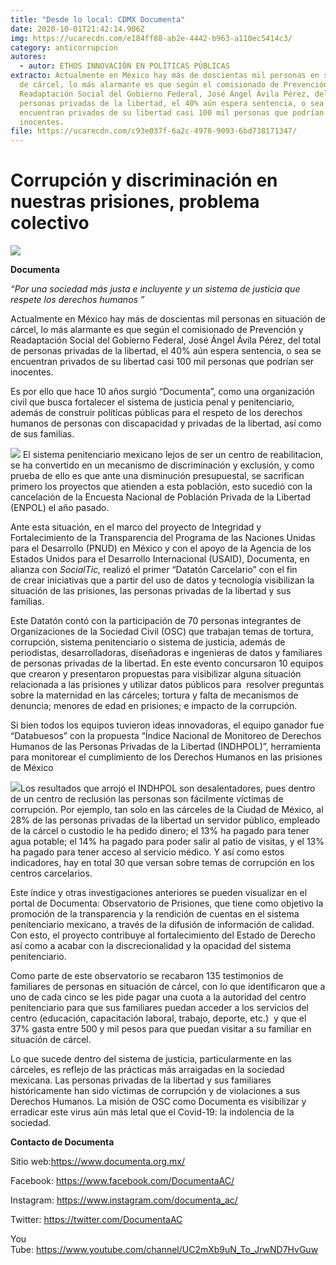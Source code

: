 ```yaml
---
title: "Desde lo local: CDMX Documenta"
date: 2020-10-01T21:42:14.906Z
img: https://ucarecdn.com/e184ff88-ab2e-4442-b963-a110ec5414c3/
category: anticorrupcion
autores:
  - autor: ETHOS INNOVACIÓN EN POLÍTICAS PÚBLICAS
extracto: Actualmente en México hay más de doscientas mil personas en situación
  de cárcel, lo más alarmante es que según el comisionado de Prevención y
  Readaptación Social del Gobierno Federal, José Ángel Ávila Pérez, del total de
  personas privadas de la libertad, el 40% aún espera sentencia, o sea se
  encuentran privados de su libertad casi 100 mil personas que podrían ser
  inocentes.
file: https://ucarecdn.com/c93e037f-6a2c-4978-9093-6bd738171347/
---
```

<!--StartFragment-->

# Corrupción y discriminación en nuestras prisiones, problema colectivo

![](https://ucarecdn.com/c7a1edc7-7f44-4b10-8a1e-ced7d420faf2/)

**Documenta**

*“Por una sociedad más justa e incluyente y un sistema de justicia que respete los derechos humanos ”*

Actualmente en México hay más de doscientas mil personas en situación de cárcel, lo más alarmante es que según el comisionado de Prevención y Readaptación Social del Gobierno Federal, José Ángel Ávila Pérez, del total de personas privadas de la libertad, el 40% aún espera sentencia, o sea se encuentran privados de su libertad casi 100 mil personas que podrían ser inocentes.

Es por ello que hace 10 años surgió “Documenta”, como una organización civil que busca fortalecer el sistema de justicia penal y penitenciario, además de construir políticas públicas para el respeto de los derechos humanos de personas con discapacidad y privadas de la libertad, así como de sus familias. 

![](https://ucarecdn.com/a8fc0e16-be77-4c70-a390-158aff0baeb3/)
El sistema penitenciario mexicano lejos de ser un centro de reabilitacion, se ha convertido en un mecanismo de discriminación y exclusión, y como prueba de ello es que ante una disminución presupuestal, se sacrifican primero los proyectos que atienden a esta población, esto sucedió con la cancelación de la Encuesta Nacional de Población Privada de la Libertad (ENPOL) el año pasado. 

Ante esta situación, en el marco del proyecto de Integridad y Fortalecimiento de la Transparencia del Programa de las Naciones Unidas para el Desarrollo (PNUD) en México y con el apoyo de la Agencia de los Estados Unidos para el Desarrollo Internacional (USAID), Documenta, en alianza con *SocialTic,* realizó el primer “Datatón Carcelario” con el fin de crear iniciativas que a partir del uso de datos y tecnología visibilizan la situación de las prisiones, las personas privadas de la libertad y sus familias.

Este Datatón contó con la participación de 70 personas integrantes de Organizaciones de la Sociedad Civil (OSC) que trabajan temas de tortura, corrupción, sistema penitenciario o sistema de justicia, además de periodistas, desarrolladoras, diseñadoras e ingenieras de datos y familiares de personas privadas de la libertad. En este evento concursaron 10 equipos que crearon y presentaron propuestas para visibilizar alguna situación relacionada a las prisiones y utilizar datos públicos para  resolver preguntas sobre la maternidad en las cárceles; tortura y falta de mecanismos de denuncia; menores de edad en prisiones; e impacto de la corrupción.

Si bien todos los equipos tuvieron ideas innovadoras, el equipo ganador fue “Databuesos” con la propuesta “Índice Nacional de Monitoreo de Derechos Humanos de las Personas Privadas de la Libertad (INDHPOL)”, herramienta para monitorear el cumplimiento de los Derechos Humanos en las prisiones de México

[![](https://www.ethos.org.mx/wp-content/uploads/2020/10/Reto-infoactivista.jpeg)](https://www.ethos.org.mx/wp-content/uploads/2020/10/Reto-infoactivista.jpeg)Los resultados que arrojó el INDHPOL son desalentadores, pues dentro de un centro de reclusión las personas son fácilmente víctimas de corrupción. Por ejemplo, tan solo en las cárceles de la Ciudad de México, al 28% de las personas privadas de la libertad un servidor público, empleado de la cárcel o custodio le ha pedido dinero; el 13% ha pagado para tener agua potable; el 14% ha pagado para poder salir al patio de visitas, y el 13% ha pagado para tener acceso al servicio médico. Y así como estos indicadores, hay en total 30 que versan sobre temas de corrupción en los centros carcelarios.

Este índice y otras investigaciones anteriores se pueden visualizar en el portal de Documenta: Observatorio de Prisiones, que tiene como objetivo la promoción de la transparencia y la rendición de cuentas en el sistema penitenciario mexicano, a través de la difusión de información de calidad. Con esto, el proyecto contribuye al fortalecimiento del Estado de Derecho así como a acabar con la discrecionalidad y la opacidad del sistema penitenciario.  

Como parte de este observatorio se recabaron 135 testimonios de familiares de personas en situación de cárcel, con lo que identificaron que a uno de cada cinco se les pide pagar una cuota a la autoridad del centro penitenciario para que sus familiares puedan acceder a los servicios del centro (educación, capacitación laboral, trabajo, deporte, etc.)  y que el 37% gasta entre 500 y mil pesos para que puedan visitar a su familiar en situación de cárcel.

Lo que sucede dentro del sistema de justicia, particularmente en las cárceles, es reflejo de las prácticas más arraigadas en la sociedad mexicana. Las personas privadas de la libertad y sus familiares históricamente han sido víctimas de corrupción y de violaciones a sus Derechos Humanos. La misión de OSC como Documenta es visibilizar y erradicar este virus aún más letal que el Covid-19: la indolencia de la sociedad. 

**Contacto de Documenta**

Sitio web:<https://www.documenta.org.mx/> 

Facebook: <https://www.facebook.com/DocumentaAC/> 

Instagram: <https://www.instagram.com/documenta_ac/> 

Twitter: <https://twitter.com/DocumentaAC> 

You Tube: <https://www.youtube.com/channel/UC2mXb9uN_To_JrwND7HvGuw> 

<!--EndFragment-->
